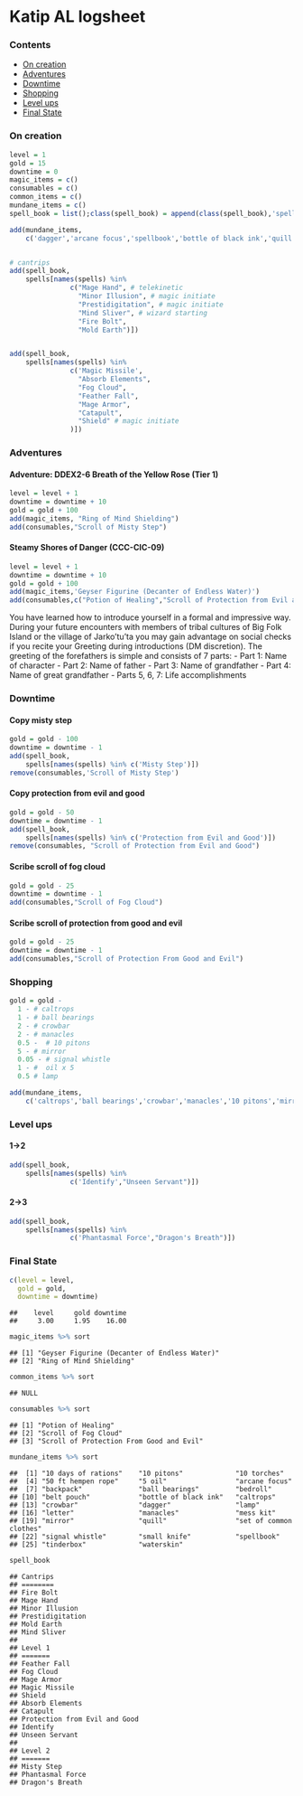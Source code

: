 Katip AL logsheet
================

### Contents

  - [On creation](#on-creation)
  - [Adventures](#adventures)
  - [Downtime](#downtime)
  - [Shopping](#shopping)
  - [Level ups](#level-ups)
  - [Final State](#final-state)

### On creation

``` r
level = 1
gold = 15
downtime = 0
magic_items = c()
consumables = c()
common_items = c()
mundane_items = c()
spell_book = list();class(spell_book) = append(class(spell_book),'spellList')

add(mundane_items,
    c('dagger','arcane focus','spellbook','bottle of black ink','quill','small knife','letter','set of common clothes','belt pouch','backpack','bedroll','mess kit','tinderbox','10 torches','10 days of rations','waterskin',"50 ft hempen rope"))


# cantrips
add(spell_book,
    spells[names(spells) %in% 
               c("Mage Hand", # telekinetic
                 "Minor Illusion", # magic initiate
                 "Prestidigitation", # magic initiate
                 "Mind Sliver", # wizard starting
                 "Fire Bolt",
                 "Mold Earth")])


add(spell_book,
    spells[names(spells) %in% 
               c('Magic Missile',
                 "Absorb Elements",
                 "Fog Cloud",
                 "Feather Fall",
                 "Mage Armor",
                 "Catapult",
                 "Shield" # magic initiate
               )])
```

### Adventures

#### Adventure: DDEX2-6 Breath of the Yellow Rose (Tier 1)

``` r
level = level + 1
downtime = downtime + 10
gold = gold + 100
add(magic_items, "Ring of Mind Shielding")
add(consumables,"Scroll of Misty Step")
```

#### Steamy Shores of Danger (CCC-CIC-09)

``` r
level = level + 1
downtime = downtime + 10
gold = gold + 100
add(magic_items,'Geyser Figurine (Decanter of Endless Water)')
add(consumables,c("Potion of Healing","Scroll of Protection from Evil and Good"))
```

You have learned how to introduce yourself in a formal and impressive
way. During your future encounters with members of tribal cultures of
Big Folk Island or the village of Jarko’tu’ta you may gain advantage on
social checks if you recite your Greeting during introductions (DM
discretion). The greeting of the forefathers is simple and consists of 7
parts: - Part 1: Name of character - Part 2: Name of father - Part 3:
Name of grandfather - Part 4: Name of great grandfather - Parts 5, 6, 7:
Life accomplishments

### Downtime

#### Copy misty step

``` r
gold = gold - 100
downtime = downtime - 1
add(spell_book,
    spells[names(spells) %in% c('Misty Step')])
remove(consumables,'Scroll of Misty Step')
```

#### Copy protection from evil and good

``` r
gold = gold - 50
downtime = downtime - 1
add(spell_book,
    spells[names(spells) %in% c('Protection from Evil and Good')])
remove(consumables, "Scroll of Protection from Evil and Good")
```

#### Scribe scroll of fog cloud

``` r
gold = gold - 25
downtime = downtime - 1
add(consumables,"Scroll of Fog Cloud")
```

#### Scribe scroll of protection from good and evil

``` r
gold = gold - 25
downtime = downtime - 1
add(consumables,"Scroll of Protection From Good and Evil")
```

### Shopping

``` r
gold = gold - 
  1 - # caltrops
  1 - # ball bearings
  2 - # crowbar
  2 - # manacles
  0.5 -  # 10 pitons
  5 - # mirror
  0.05 - # signal whistle
  1 - #  oil x 5
  0.5 # lamp

add(mundane_items,
    c('caltrops','ball bearings','crowbar','manacles','10 pitons','mirror','signal whistle','5 oil','lamp'))
```

### Level ups

#### 1-\>2

``` r
add(spell_book,
    spells[names(spells) %in% 
               c('Identify',"Unseen Servant")])
```

#### 2-\>3

``` r
add(spell_book,
    spells[names(spells) %in% 
               c('Phantasmal Force',"Dragon's Breath")])
```

### Final State

``` r
c(level = level,
  gold = gold,
  downtime = downtime)
```

    ##    level     gold downtime 
    ##     3.00     1.95    16.00

``` r
magic_items %>% sort
```

    ## [1] "Geyser Figurine (Decanter of Endless Water)"
    ## [2] "Ring of Mind Shielding"

``` r
common_items %>% sort
```

    ## NULL

``` r
consumables %>% sort
```

    ## [1] "Potion of Healing"                      
    ## [2] "Scroll of Fog Cloud"                    
    ## [3] "Scroll of Protection From Good and Evil"

``` r
mundane_items %>% sort
```

    ##  [1] "10 days of rations"    "10 pitons"             "10 torches"           
    ##  [4] "50 ft hempen rope"     "5 oil"                 "arcane focus"         
    ##  [7] "backpack"              "ball bearings"         "bedroll"              
    ## [10] "belt pouch"            "bottle of black ink"   "caltrops"             
    ## [13] "crowbar"               "dagger"                "lamp"                 
    ## [16] "letter"                "manacles"              "mess kit"             
    ## [19] "mirror"                "quill"                 "set of common clothes"
    ## [22] "signal whistle"        "small knife"           "spellbook"            
    ## [25] "tinderbox"             "waterskin"

``` r
spell_book
```

    ## Cantrips
    ## ========
    ## Fire Bolt
    ## Mage Hand
    ## Minor Illusion
    ## Prestidigitation
    ## Mold Earth
    ## Mind Sliver
    ## 
    ## Level 1
    ## =======
    ## Feather Fall
    ## Fog Cloud
    ## Mage Armor
    ## Magic Missile
    ## Shield
    ## Absorb Elements
    ## Catapult
    ## Protection from Evil and Good
    ## Identify
    ## Unseen Servant
    ## 
    ## Level 2
    ## =======
    ## Misty Step
    ## Phantasmal Force
    ## Dragon's Breath

